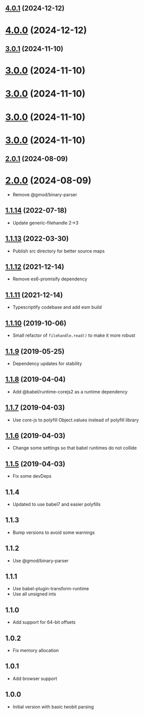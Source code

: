 ## [4.0.1](https://github.com/GMOD/twobit-js/compare/v4.0.0...v4.0.1) (2024-12-12)



# [4.0.0](https://github.com/GMOD/twobit-js/compare/v3.0.1...v4.0.0) (2024-12-12)



## [3.0.1](https://github.com/GMOD/twobit-js/compare/v2.0.1...v3.0.1) (2024-11-10)

# [3.0.0](https://github.com/GMOD/twobit-js/compare/v2.0.1...v3.0.0) (2024-11-10)

# [3.0.0](https://github.com/GMOD/twobit-js/compare/v2.0.1...v3.0.0) (2024-11-10)

# [3.0.0](https://github.com/GMOD/twobit-js/compare/v2.0.1...v3.0.0) (2024-11-10)

# [3.0.0](https://github.com/GMOD/twobit-js/compare/v2.0.1...v3.0.0) (2024-11-10)

## [2.0.1](https://github.com/GMOD/twobit-js/compare/v2.0.0...v2.0.1) (2024-08-09)

# [2.0.0](https://github.com/GMOD/twobit-js/compare/v1.1.14...v2.0.0) (2024-08-09)

- Remove @gmod/binary-parser

## [1.1.14](https://github.com/GMOD/twobit-js/compare/v1.1.13...v1.1.14) (2022-07-18)

- Update generic-filehandle 2->3

<a name="1.1.13"></a>

## [1.1.13](https://github.com/GMOD/twobit-js/compare/v1.1.12...v1.1.13) (2022-03-30)

- Publish src directory for better source maps

<a name="1.1.12"></a>

## [1.1.12](https://github.com/GMOD/twobit-js/compare/v1.1.11...v1.1.12) (2021-12-14)

- Remove es6-promisify dependency

<a name="1.1.11"></a>

## [1.1.11](https://github.com/GMOD/twobit-js/compare/v1.1.10...v1.1.11) (2021-12-14)

- Typescriptify codebase and add esm build

<a name="1.1.10"></a>

## [1.1.10](https://github.com/GMOD/twobit-js/compare/v1.1.9...v1.1.10) (2019-10-06)

- Small refactor of `filehandle.read()` to make it more robust

## [1.1.9](https://github.com/GMOD/twobit-js/compare/v1.1.8...v1.1.9) (2019-05-25)

- Dependency updates for stability

## [1.1.8](https://github.com/GMOD/twobit-js/compare/v1.1.6...v1.1.8) (2019-04-04)

- Add @babel/runtime-corejs2 as a runtime dependency

## [1.1.7](https://github.com/GMOD/twobit-js/compare/v1.1.6...v1.1.7) (2019-04-03)

- Use core-js to polyfill Object.values instead of polyfill library

## [1.1.6](https://github.com/GMOD/twobit-js/compare/v1.1.5...v1.1.6) (2019-04-03)

- Change some settings so that babel runtimes do not collide

## [1.1.5](https://github.com/GMOD/twobit-js/compare/v1.1.4...v1.1.5) (2019-04-03)

- Fix some devDeps

## 1.1.4

- Updated to use babel7 and easier polyfills

## 1.1.3

- Bump versions to avoid some warnings

## 1.1.2

- Use @gmod/binary-parser

## 1.1.1

- Use babel-plugin-transform-runtime
- Use all unsigned ints

## 1.1.0

- Add support for 64-bit offsets

## 1.0.2

- Fix memory allocation

## 1.0.1

- Add browser support

## 1.0.0

- Initial version with basic twobit parsing
